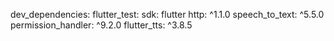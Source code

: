 dev_dependencies:
    flutter_test:
    sdk: flutter
    http: ^1.1.0
    speech_to_text: ^5.5.0
    permission_handler: ^9.2.0
    flutter_tts: ^3.8.5